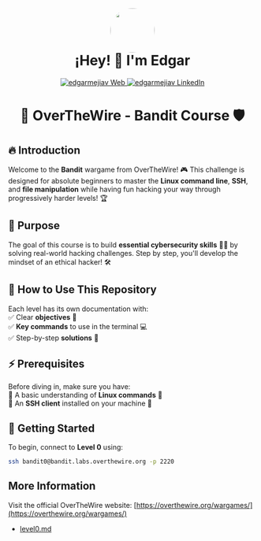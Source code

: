 
<div align="center">
  <a href="https://www.linkedin.com/in/legamejiav/" target="_blank" >
<img src="https://avatars.githubusercontent.com/u/35704346?v=4"  style="margin-top: 50px; margin-bottom: -40px; border-radius: 50%" height="90px" width="auto" /> 
  </a>
<h1>
¡Hey! 👋 I'm Edgar

</h1>

</div>

<!-- Social Media -->
<p align="center">
    <a href="https://edgarmejiav.vercel.app" target="_blank">
        <img alt="edgarmejiav Web" src="https://img.shields.io/badge/Website-3b5998?style=for-the-badge&logo=google-chrome&logoColor=white"/>
    </a>
    <a href="https://www.linkedin.com/in/legamejiav/" target="_blank">
        <img alt="edgarmejiav LinkedIn" src="https://img.shields.io/badge/-LinkedIn-0e76a8?style=for-the-badge&logo=Linkedin&logoColor=white"/>
    </a>

</p>
<div align="center">
<h1>
 🚀 OverTheWire - Bandit Course 🛡️
</h1>
</div>

## 🔥 Introduction
Welcome to the **Bandit** wargame from OverTheWire! 🎮 This challenge is designed for absolute beginners to master the **Linux command line**, **SSH**, and **file manipulation** while having fun hacking your way through progressively harder levels! 🏆

## 🎯 Purpose
The goal of this course is to build **essential cybersecurity skills** 🕵️‍♂️ by solving real-world hacking challenges. Step by step, you'll develop the mindset of an ethical hacker! 🛠️

## 📖 How to Use This Repository
Each level has its own documentation with:  
✅ Clear **objectives** 📜  
✅ **Key commands** to use in the terminal 💻  
✅ Step-by-step **solutions** 🔑

## ⚡ Prerequisites
Before diving in, make sure you have:  
🔹 A basic understanding of **Linux commands** 🐧  
🔹 An **SSH client** installed on your machine 🔗

## 🚀 Getting Started
To begin, connect to **Level 0** using:
```sh
ssh bandit0@bandit.labs.overthewire.org -p 2220
```

## More Information
Visit the official OverTheWire website: [https://overthewire.org/wargames/](https://overthewire.org/wargames/)

- [level0.md](./level0.md)